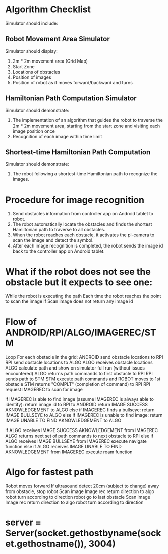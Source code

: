 # Algorithm Checklist
Simulator should include:

## Robot Movement Area Simulator
Simulator should display:
1. 2m * 2m movement area (Grid Map)
2. Start Zone
3. Locations of obstacles
4. Position of images
5. Position of robot as it moves forward/backward and turns

## Hamiltonian Path Computation Simulator
Simulator should demonstrate: 
1. The implementation of an algorithm that guides the robot to traverse the 2m * 2m movement area, starting from the start zone and visiting each image position once
2. Recognition of each image within time limit

## Shortest-time Hamiltonian Path Computation
Simulator should demonstrate:
1. The robot following a shortest-time Hamiltonian path to recognize the images.

# Procedure for image recognition
1. Send obstacles information from controller app on Android tablet to robot.
2. The robot automatically locate the obstacles and finds the shortest Hamiltonian path to traverse to all obstacles.
3. When the robot reaches each obstacle, it activates the pi-camera to scan the image and detect the symbol.
4. After each image recognition is completed, the robot sends the image id back to the controller app on Android tablet.

# What if the robot does not see the obstacle but it expects to see one:

While the robot is executing the path
Each time the robot reaches the point to scan the image
if Scan image does not return any image id

# Flow of ANDROID/RPI/ALGO/IMAGEREC/STM

Loop For each obstacle in the grid:
    ANDROID send obstacle locations to RPI
    RPI send obstacle locations to ALGO
   ALGO receives obstacle locations
   ALGO calculate path and show on simulator full run (without issues encountered)
   ALGO returns path commands to first obstacle to RPI
   RPI sends path to STM
   STM execute path commands and ROBOT moves to 1st obstacle
   STM returns "COMPLT" (completion of command) to RPI
   RPI request IMAGEREC to scan for image

   if IMAGEREC is able to find image (assume IMAGEREC is always able to identify):
       return image id to RPI to ANDROID
       return IMAGE SUCCESS AKNOWLEDGEMENT to ALGO
   else if IMAGEREC finds a bullseye:
       return IMAGE BULLSEYE to ALGO
   else if IMAGEREC is unable to find image:
       return IMAGE UNABLE TO FIND AKNOWLEDGEMENT to ALGO

   if ALGO receives IMAGE SUCCESS AKNOWLEDGEMENT from IMAGEREC
       ALGO returns next set of path commands to next obstacle to RPI
   else if ALGO receives IMAGE BULLSEYE from IMAGEREC
       execute navigate function
   else if ALGO receives IMAGE UNABLE TO FIND AKNOWLEDGEMENT from IMAGEREC
       execute roam function

# Algo for fastest path
 
Robot moves forward 
If ultrasound detect 20cm (subject to change) away from obstacle, stop robot
Scan image
Image rec return direction to algo
robot turn according to direction
robot go to last obstacle
Scan image
Image rec return direction to algo
robot turn according to direction

# server = Server(socket.gethostbyname(socket.gethostname()), 3004)